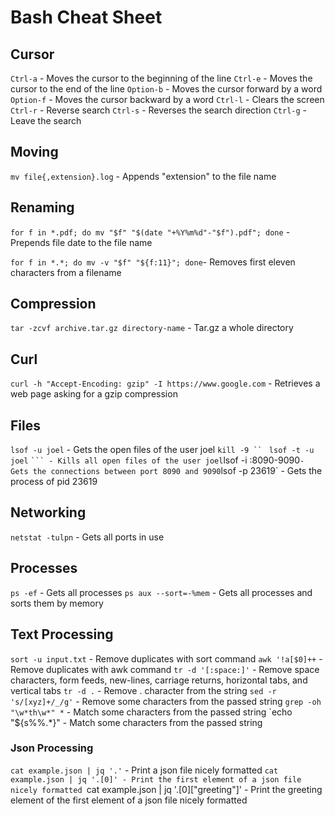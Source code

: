 # Bash Cheat Sheet

## Cursor

`Ctrl-a` - Moves the cursor to the beginning of the line
`Ctrl-e` - Moves the cursor to the end of the line
`Option-b` - Moves the cursor forward by a word
`Option-f` - Moves the cursor backward by a word
`Ctrl-l` - Clears the screen
`Ctrl-r` - Reverse search
`Ctrl-s` - Reverses the search direction
`Ctrl-g` - Leave the search

## Moving

`mv file{,extension}.log` - Appends "extension" to the file name

## Renaming

`for f in *.pdf; do mv "$f" "$(date "+%Y%m%d"-"$f").pdf"; done` - Prepends file date to the file name

`for f in *.*; do mv -v "$f" "${f:11}"; done`- Removes first eleven characters from a filename

## Compression

`tar -zcvf archive.tar.gz directory-name` - Tar.gz a whole directory

## Curl

`curl -h "Accept-Encoding: gzip" -I https://www.google.com` - Retrieves a web page asking for a gzip compression

## Files

`lsof -u joel` - Gets the open files of the user joel
`kill -9 `` ` ``lsof -t -u joel`` ` ``` - Kills all open files of the user joel
`lsof -i :8090-9090` - Gets the connections between port 8090 and 9090
`lsof -p 23619` - Gets the process of pid 23619

## Networking

`netstat -tulpn` - Gets all ports in use

## Processes

`ps -ef` - Gets all processes
`ps aux --sort=-%mem` - Gets all processes and sorts them by memory 

## Text Processing

`sort -u input.txt` - Remove duplicates with sort command
`awk '!a[$0]++` - Remove duplicates with awk command
`tr -d '[:space:]'` - Remove space characters, form feeds, new-lines, carriage returns, horizontal tabs, and vertical tabs
`tr -d .` - Remove . character from the string
`sed -r 's/[xyz]+/_/g'` - Remove some characters from the passed string
`grep -oh "\w*th\w*" *` - Match some characters from the passed string
`echo "${s%%.*}" - Match some characters from the passed string

### Json Processing

`cat example.json | jq '.'` - Print a json file nicely formatted
`cat example.json | jq '.[0]' - Print the first element of a json file nicely formatted
`cat example.json | jq '.[0]["greeting"]' - Print the greeting element of the first element of a json file nicely formatted
